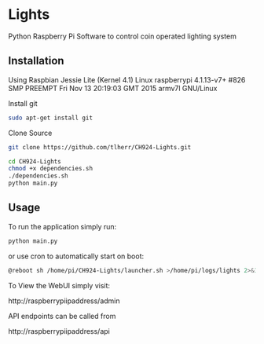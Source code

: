 # Lights
Python Raspberry Pi Software to control coin operated lighting system


## Installation

Using Raspbian Jessie Lite (Kernel 4.1) Linux raspberrypi 4.1.13-v7+ #826 SMP PREEMPT Fri Nov 13 20:19:03 GMT 2015 armv7l GNU/Linux

Install git
```bash
sudo apt-get install git
```

Clone Source
```bash
git clone https://github.com/tlherr/CH924-Lights.git
```

```bash
cd CH924-Lights
chmod +x dependencies.sh
./dependencies.sh
python main.py
```

## Usage

To run the application simply run:
```bash
python main.py
```

or use cron to automatically start on boot:
```bash
@reboot sh /home/pi/CH924-Lights/launcher.sh >/home/pi/logs/lights 2>&1
```

To View the WebUI simply visit:

http://raspberrypiipaddress/admin

API endpoints can be called from

http://raspberrypiipaddress/api